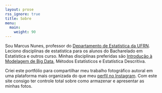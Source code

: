 ```yaml
---
layout: prose
rss_ignore: true
title: Sobre
menu:
  main:
    weight: 90
---
```


Sou Marcus Nunes, professor do [Departamento de Estatística da UFRN](http://www.estatistica.ccet.ufrn.br/). Leciono disciplinas de estatística para os alunos do Bacharelado em Estatística e outros curso. Minhas disciplinas preferidas são [Introdução à Modelagem de Big Data](https://introbigdata.org/), Métodos Estatísticos e Estatística Descritiva.

Criei este portfólio para compartilhar meu trabalho fotográfico autoral em uma plataforma mais organizada do que meu [perfil no Instagram](https://www.instagram.com/grandeabobora/). Com este site consigo ter controle total sobre como armazenar e apresentar as minhas fotos.

